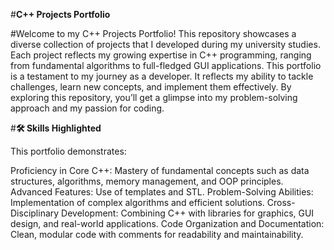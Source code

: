 #**C++ Projects Portfolio**

#Welcome to my C++ Projects Portfolio! This repository showcases a diverse collection of projects that I developed during my university studies. Each project reflects my growing expertise in C++ programming, ranging from fundamental algorithms to full-fledged GUI applications. This portfolio is a testament to my journey as a developer. It reflects my ability to tackle challenges, learn new concepts, and implement them effectively. By exploring this repository, you’ll get a glimpse into my problem-solving approach and my passion for coding.

#**🛠️ Skills Highlighted**

  This portfolio demonstrates:

Proficiency in Core C++: Mastery of fundamental concepts such as data structures, algorithms, memory management, and OOP principles.
Advanced Features: Use of templates and STL.
Problem-Solving Abilities: Implementation of complex algorithms and efficient solutions.
Cross-Disciplinary Development: Combining C++ with libraries for graphics, GUI design, and real-world applications.
Code Organization and Documentation: Clean, modular code with comments for readability and maintainability.
